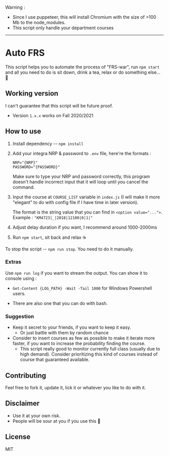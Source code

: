 Warning :

- Since I use puppeteer, this will install Chromium with the size of >100 Mb to the node_modules.
- This script only handle your department courses

---

# Auto FRS

This script helps you to automate the process of "FRS-war", run `npm start` and all you need to do is sit down, drink a tea, relax or do something else... 🍵

## Working version

I can't guarantee that this script will be future proof.

- Version `1.x.x` works on Fall 2020/2021

## How to use

1. Install dependency -- `npm install`
2. Add your integra NRP & password to `.env` file, here're the formats :

   ```
   NRP="{NRP}"
   PASSWORD="{PASSWORD}"
   ```

   Make sure to type your NRP and password correctly, this program doesn't handle incorrect input that it will loop until you cancel the command.

3. Input the course at `COURSE_LIST` variable in `index.js` (I will make it more "elegant" to do with config file if I have time in later version).

   The format is the string value that you can find in `<option value="...">`. Example : `"KM4723|_|2018|12100|0|1|"`

4. Adjust delay duration if you want, I recommend around 1000-2000ms

5. Run `npm start`, sit back and relax ☕

To stop the script -- `npm run stop`. You need to do it manually.

### Extras

Use `npm run log` if you want to stream the output. You can show it to console using :

- `Get-Content {LOG_PATH} -Wait -Tail 1000` for Windows Powershell users.

- There are also one that you can do with bash.

### Suggestion

- Keep it secret to your friends, if you want to keep it easy.
  - Or just battle with them by random chance
- Consider to insert courses as few as possible to make it iterate more faster, if you want to increase the probability finding the course.
  - This script really good to monitor currently full class (usually due to high demand). Consider prioritizing this kind of courses instead of course that guaranteed available.

## Contributing

Feel free to fork it, update it, lick it or whatever you like to do with it.

## Disclaimer

- Use it at your own risk.
- People will be sour at you if you use this 🤖

## License

MIT
